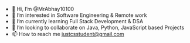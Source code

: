 - 👋 Hi, I’m @MrAbhay10100
- 👀 I’m interested in Software Engineering & Remote work
- 🌱 I’m currently learning Full Stack Development & DSA
- 💞️ I’m looking to collaborate on Java, Python, JavaScript based Projects
- 📫 How to reach me justcsstudent@gmail.com

<!---
MrAbhay10100/MrAbhay10100 is a ✨ special ✨ repository because its `README.md` (this file) appears on your GitHub profile.
You can click the Preview link to take a look at your changes.
--->
